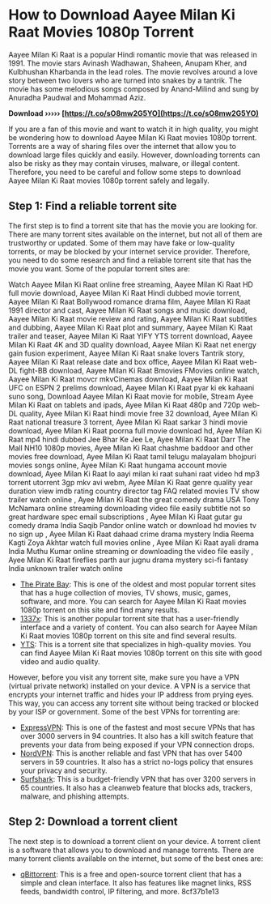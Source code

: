 
 
# How to Download Aayee Milan Ki Raat Movies 1080p Torrent
 
Aayee Milan Ki Raat is a popular Hindi romantic movie that was released in 1991. The movie stars Avinash Wadhawan, Shaheen, Anupam Kher, and Kulbhushan Kharbanda in the lead roles. The movie revolves around a love story between two lovers who are turned into snakes by a tantrik. The movie has some melodious songs composed by Anand-Milind and sung by Anuradha Paudwal and Mohammad Aziz.
 
**Download ››››› [https://t.co/sO8mw2G5YO](https://t.co/sO8mw2G5YO)**


 
If you are a fan of this movie and want to watch it in high quality, you might be wondering how to download Aayee Milan Ki Raat movies 1080p torrent. Torrents are a way of sharing files over the internet that allow you to download large files quickly and easily. However, downloading torrents can also be risky as they may contain viruses, malware, or illegal content. Therefore, you need to be careful and follow some steps to download Aayee Milan Ki Raat movies 1080p torrent safely and legally.
 
## Step 1: Find a reliable torrent site
 
The first step is to find a torrent site that has the movie you are looking for. There are many torrent sites available on the internet, but not all of them are trustworthy or updated. Some of them may have fake or low-quality torrents, or may be blocked by your internet service provider. Therefore, you need to do some research and find a reliable torrent site that has the movie you want. Some of the popular torrent sites are:
 
Watch Aayee Milan Ki Raat online free streaming,  Aayee Milan Ki Raat HD full movie download,  Aayee Milan Ki Raat Hindi dubbed movie torrent,  Aayee Milan Ki Raat Bollywood romance drama film,  Aayee Milan Ki Raat 1991 director and cast,  Aayee Milan Ki Raat songs and music download,  Aayee Milan Ki Raat movie review and rating,  Aayee Milan Ki Raat subtitles and dubbing,  Aayee Milan Ki Raat plot and summary,  Aayee Milan Ki Raat trailer and teaser,  Aayee Milan Ki Raat YIFY YTS torrent download,  Aayee Milan Ki Raat 4K and 3D quality download,  Aayee Milan Ki Raat net energy gain fusion experiment,  Aayee Milan Ki Raat snake lovers Tantrik story,  Aayee Milan Ki Raat release date and box office,  Aayee Milan Ki Raat web-DL fight-BB download,  Aayee Milan Ki Raat Bmovies FMovies online watch,  Aayee Milan Ki Raat movcr mkvCinemas download,  Aayee Milan Ki Raat UFC on ESPN 2 prelims download,  Aayee Milan Ki Raat pyar ki ek kahaani suno song,  Download Aayee Milan Ki Raat movie for mobile,  Stream Ayee Milan Ki Raat on tablets and ipads,  Ayee Milan Ki Raat 480p and 720p web-DL quality,  Ayee Milan Ki Raat hindi movie free 32 download,  Ayee Milan Ki Raat national treasure 3 torrent,  Ayee Milan Ki Raat sarkar 3 hindi movie download,  Ayee Milan Ki Raat poorna full movie download hd,  Ayee Milan Ki Raat mp4 hindi dubbed Jee Bhar Ke Jee Le,  Ayee Milan Ki Raat Darr The Mall NH10 1080p movies,  Ayee Milan Ki Raat chashme baddoor and other movies free download,  Ayee Milan Ki Raat tamil telugu malayalam bhojpuri movies songs online,  Ayee Milan Ki Raat hungama account movie download,  Ayee Milan Ki Raat lo aayi milan ki raat suhani raat video hd mp3 torrent utorrent 3gp mkv avi webm,  Ayee Milan Ki Raat genre quality year duration view imdb rating country director tag FAQ related movies TV show trailer watch online ,  Ayee Milan Ki Raat the great comedy drama USA Tony McNamara online streaming downloading video file easily subtitle not so great hardware spec email subscriptions ,  Ayee Milan Ki Raat gutar gu comedy drama India Saqib Pandor online watch or download hd movies tv no sign up ,  Ayee Milan Ki Raat dahaad crime drama mystery India Reema Kagti Zoya Akhtar watch full movies online ,  Ayee Milan Ki Raat ayali drama India Muthu Kumar online streaming or downloading the video file easily ,  Ayee Milan Ki Raat fireflies parth aur jugnu drama mystery sci-fi fantasy India unknown trailer watch online
 
- [The Pirate Bay](https://thepiratebay.org/): This is one of the oldest and most popular torrent sites that has a huge collection of movies, TV shows, music, games, software, and more. You can search for Aayee Milan Ki Raat movies 1080p torrent on this site and find many results.
- [1337x](https://1337x.to/): This is another popular torrent site that has a user-friendly interface and a variety of content. You can also search for Aayee Milan Ki Raat movies 1080p torrent on this site and find several results.
- [YTS](https://yts.mx/): This is a torrent site that specializes in high-quality movies. You can find Aayee Milan Ki Raat movies 1080p torrent on this site with good video and audio quality.

However, before you visit any torrent site, make sure you have a VPN (virtual private network) installed on your device. A VPN is a service that encrypts your internet traffic and hides your IP address from prying eyes. This way, you can access any torrent site without being tracked or blocked by your ISP or government. Some of the best VPNs for torrenting are:

- [ExpressVPN](https://www.expressvpn.com/): This is one of the fastest and most secure VPNs that has over 3000 servers in 94 countries. It also has a kill switch feature that prevents your data from being exposed if your VPN connection drops.
- [NordVPN](https://nordvpn.com/): This is another reliable and fast VPN that has over 5400 servers in 59 countries. It also has a strict no-logs policy that ensures your privacy and security.
- [Surfshark](https://surfshark.com/): This is a budget-friendly VPN that has over 3200 servers in 65 countries. It also has a cleanweb feature that blocks ads, trackers, malware, and phishing attempts.

## Step 2: Download a torrent client
 
The next step is to download a torrent client on your device. A torrent client is a software that allows you to download and manage torrents. There are many torrent clients available on the internet, but some of the best ones are:

- [qBittorrent](https://www.qbittorrent.org/): This is a free and open-source torrent client that has a simple and clean interface. It also has features like magnet links, RSS feeds, bandwidth control, IP filtering, and more.
8cf37b1e13


